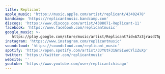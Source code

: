 ```yaml
---
title: Replicant
apple_music: 'https://music.apple.com/artist/replicant/43402478'
bandcamp: 'https://replicantmusic.bandcamp.com'
discogs: 'https://www.discogs.com/artist/4388071-Replicant-11'
facebook: 'https://www.facebook.com/replicantmusic'
google_music: >-
   https://play.google.com/store/music/artist/Replicant?id=A7z3jrasd75pomonotdu7jaqroa
instagram: 'https://www.instagram.com/replicantmusic'
soundcloud: 'https://soundcloud.com/replicant_music'
spotify: 'https://open.spotify.com/artist/3JYUtF31GnSIweCYlIZuXp'
twitter: 'https://twitter.com/replicantmusic'
website: ''
youtube: 'https://www.youtube.com/user/replicantchicago'
---
```

